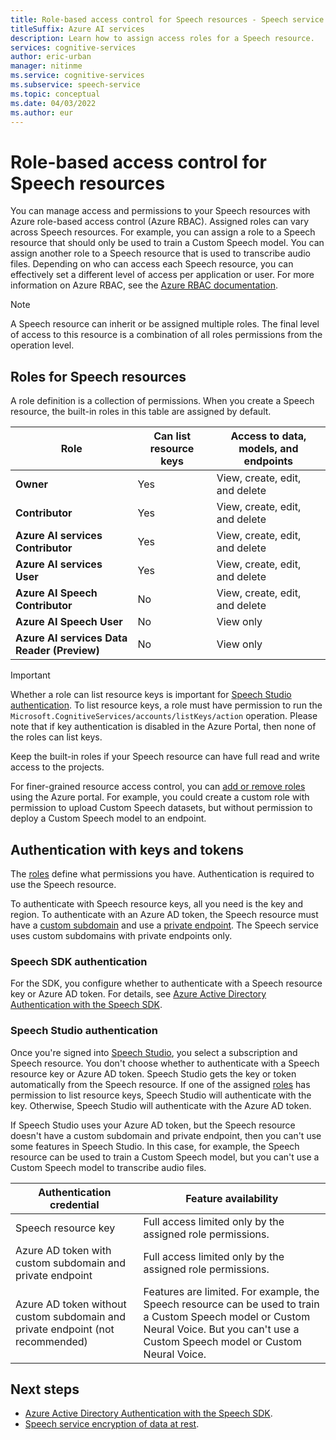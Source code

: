 ```yaml
---
title: Role-based access control for Speech resources - Speech service
titleSuffix: Azure AI services
description: Learn how to assign access roles for a Speech resource.
services: cognitive-services
author: eric-urban
manager: nitinme
ms.service: cognitive-services
ms.subservice: speech-service
ms.topic: conceptual
ms.date: 04/03/2022
ms.author: eur
---
```


# Role-based access control for Speech resources

You can manage access and permissions to your Speech resources with Azure role-based access control (Azure RBAC). Assigned roles can vary across Speech resources. For example, you can assign a role to a Speech resource that should only be used to train a Custom Speech model. You can assign another role to a Speech resource that is used to transcribe audio files. Depending on who can access each Speech resource, you can effectively set a different level of access per application or user. For more information on Azure RBAC, see the [Azure RBAC documentation](../../role-based-access-control/overview.md).

> [!NOTE]
> A Speech resource can inherit or be assigned multiple roles. The final level of access to this resource is a combination of all roles permissions from the operation level.

## Roles for Speech resources

A role definition is a collection of permissions. When you create a Speech resource, the built-in roles in this table are assigned by default. 

| Role | Can list resource keys | Access to data, models, and endpoints| 
| ---| ---| ---| 
|**Owner** |Yes |View, create, edit, and delete |
|**Contributor** |Yes |View, create, edit, and delete |
|**Azure AI services Contributor** |Yes |View, create, edit, and delete |
|**Azure AI services User** |Yes |View, create, edit, and delete |
|**Azure AI Speech Contributor** |No | View, create, edit, and delete |
|**Azure AI Speech User** |No |View only |
|**Azure AI services Data Reader (Preview)** |No |View only |

> [!IMPORTANT]
> Whether a role can list resource keys is important for [Speech Studio authentication](#speech-studio-authentication). To list resource keys, a role must have permission to run the `Microsoft.CognitiveServices/accounts/listKeys/action` operation. Please note that if key authentication is disabled in the Azure Portal, then none of the roles can list keys.

Keep the built-in roles if your Speech resource can have full read and write access to the projects. 

For finer-grained resource access control, you can [add or remove roles](../../role-based-access-control/role-assignments-portal.md?tabs=current) using the Azure portal. For example, you could create a custom role with permission to upload Custom Speech datasets, but without permission to deploy a Custom Speech model to an endpoint. 

## Authentication with keys and tokens

The [roles](#roles-for-speech-resources) define what permissions you have. Authentication is required to use the Speech resource. 

To authenticate with Speech resource keys, all you need is the key and region. To authenticate with an Azure AD token, the Speech resource must have a [custom subdomain](speech-services-private-link.md#create-a-custom-domain-name) and use a [private endpoint](speech-services-private-link.md#turn-on-private-endpoints). The Speech service uses custom subdomains with private endpoints only.

### Speech SDK authentication

For the SDK, you configure whether to authenticate with a Speech resource key or Azure AD token. For details, see [Azure Active Directory Authentication with the Speech SDK](how-to-configure-azure-ad-auth.md).

### Speech Studio authentication

Once you're signed into [Speech Studio](speech-studio-overview.md), you select a subscription and Speech resource. You don't choose whether to authenticate with a Speech resource key or Azure AD token. Speech Studio gets the key or token automatically from the Speech resource. If one of the assigned [roles](#roles-for-speech-resources) has permission to list resource keys, Speech Studio will authenticate with the key. Otherwise, Speech Studio will authenticate with the Azure AD token. 

If Speech Studio uses your Azure AD token, but the Speech resource doesn't have a custom subdomain and private endpoint, then you can't use some features in Speech Studio. In this case, for example, the Speech resource can be used to train a Custom Speech model, but you can't use a Custom Speech model to transcribe audio files.

| Authentication credential | Feature availability | 
| ---| ---|  
|Speech resource key|Full access limited only by the assigned role permissions.|
|Azure AD token with custom subdomain and private endpoint|Full access limited only by the assigned role permissions.|
|Azure AD token without custom subdomain and private endpoint (not recommended)|Features are limited. For example, the Speech resource can be used to train a Custom Speech model or Custom Neural Voice. But you can't use a Custom Speech model or Custom Neural Voice.|

## Next steps

* [Azure Active Directory Authentication with the Speech SDK](how-to-configure-azure-ad-auth.md).
* [Speech service encryption of data at rest](speech-encryption-of-data-at-rest.md).
